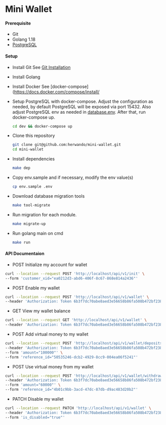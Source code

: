 # Mini Wallet

#### Prerequisite

- Git
- Golang 1.18
- [PostgreSQL](https://www.postgresql.org/download/)

#### Setup

- Install Git
  See [Git Installation](https://git-scm.com/book/en/v2/Getting-Started-Installing-Git)

- Install Golang

- Install Docker
  See [docker-compose](https://docs.docker.com/compose/install/

- Setup PostgreSQL with docker-compose. Adjust the configuration as needed, by default PostgreSQL will be exposed via port 15432. Also adjust PostgreSQL env as needed in [database.env](https://github.com/herwando/mini-wallet/blob/main/dev/database.env). After that, run docker-compose up.
  ```sh
  cd dev && docker-compose up
  ```

- Clone this repository
  ```sh
  git clone git@github.com:herwando/mini-wallet.git
  cd mini-wallet
  ```

- Install dependencies
  ```sh
  make dep
  ```

- Copy env.sample and if necessary, modify the env value(s)
  ```sh
  cp env.sample .env
  ```

- Download database migration tools
  ```sh
  make tool-migrate
  ```

- Run migration for each module. 
  ```sh
  make migrate-up
  ```

- Run golang main on cmd
  ```sh
  make run
  ```

#### API Documentaion

- POST Initialize my account for wallet
```sh
curl --location --request POST 'http://localhost/api/v1/init' \
--form 'customer_xid="ea0212d3-abd6-406f-8c67-868e814a2436"'
```

- POST Enable my wallet
```sh
curl --location --request POST 'http://localhost/api/v1/wallet' \
--header 'Authorization: Token 6b3f7dc70abe8aed3e56658b86fa508b472bf238'
```

- GET View my wallet balance
```sh
curl --location --request GET 'http://localhost/api/v1/wallet' \
--header 'Authorization: Token 6b3f7dc70abe8aed3e56658b86fa508b472bf238'
```

- POST Add virtual money to my wallet
```sh
curl --location --request POST 'http://localhost/api/v1/wallet/deposits' \
--header 'Authorization: Token 6b3f7dc70abe8aed3e56658b86fa508b472bf238' \
--form 'amount="100000"' \
--form 'reference_id="50535246-dcb2-4929-8cc9-004ea06f5241"'
```

- POST Use virtual money from my wallet
```sh
curl --location --request POST 'http://localhost/api/v1/wallet/withdrawals' \
--header 'Authorization: Token 6b3f7dc70abe8aed3e56658b86fa508b472bf238' \
--form 'amount="60000"' \
--form 'reference_id="4b01c9bb-3acd-47dc-87db-d9ac483d20b2"'
```

- PATCH Disable my wallet
```sh
curl --location --request PATCH 'http://localhost/api/v1/wallet' \
--header 'Authorization: Token 6b3f7dc70abe8aed3e56658b86fa508b472bf238' \
--form 'is_disabled="true"'
```